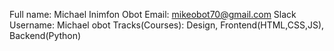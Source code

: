 
Full name: Michael Inimfon Obot
Email: mikeobot70@gmail.com
Slack Username: Michael obot
Tracks(Courses): Design, Frontend(HTML,CSS,JS), Backend(Python)
